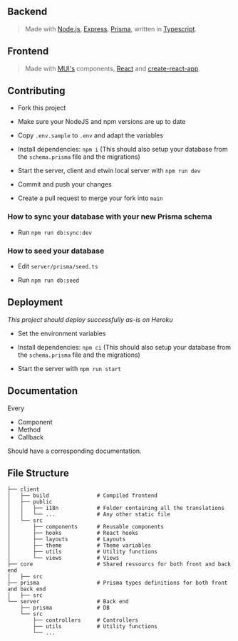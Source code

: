 ## Backend

> Made with [Node.js](https://nodejs.org/en/), [Express](https://expressjs.com/), [Prisma](https://www.prisma.io/), written in [Typescript](https://www.typescriptlang.org/).

## Frontend

> Made with [MUI's](https://mui.com/) components, [React](https://reactjs.org/) and [create-react-app](https://facebook.github.io/create-react-app/).

## Contributing

- Fork this project

- Make sure your NodeJS and npm versions are up to date

- Copy `.env.sample` to `.env` and adapt the variables

- Install dependencies: `npm i` (This should also setup your database from the `schema.prisma` file and the migrations)

- Start the server, client and etwin local server with `npm run dev`

- Commit and push your changes

- Create a pull request to merge your fork into `main`

### How to sync your database with your new Prisma schema

- Run `npm run db:sync:dev`

### How to seed your database

- Edit `server/prisma/seed.ts`

- Run `npm run db:seed`

## Deployment

*This project should deploy successfully as-is on Heroku*

- Set the environment variables

- Install dependencies: `npm ci` (This should also setup your database from the `schema.prisma` file and the migrations)

- Start the server with `npm run start`

## Documentation

Every

- Component
- Method
- Callback

Should have a corresponding documentation.


## File Structure

```
├── client
│	├── build    			# Compiled frontend
│	├── public
│	│	├── i18n			# Folder containing all the translations
│	│	└── ...      		# Any other static file
│	└── src
│		├── components 		# Reusable components
│		├── hooks     		# React hooks
│		├── layouts    		# Layouts
│		├── theme     		# Theme variables
│		├── utils       	# Utility functions
│		└── views       	# Views
├── core 					# Shared ressourcs for both front and back end
│   ├── src              
├── prisma 					# Prisma types definitions for both front and back end
│   ├── src              
└── server 					# Back end
    ├── prisma              # DB
	└── src
	    ├── controllers     # Controllers
 	  	├── utils       	# Utility functions
	    └── ...
```
